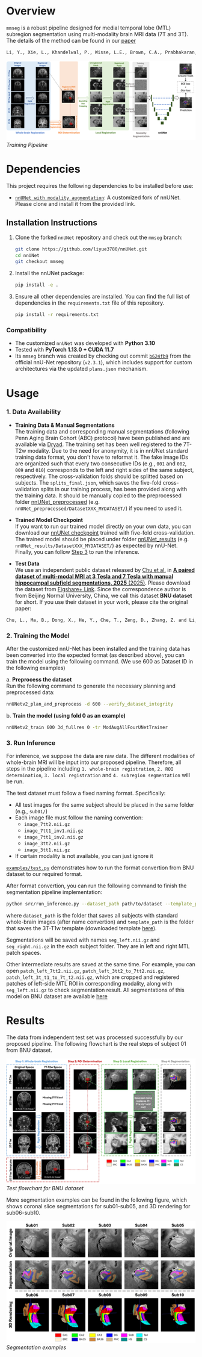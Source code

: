 # Overview
`mmseg` is a robust pipeline designed for medial temporal lobe (MTL) subregion segmentation using multi-modality brain MRI data (7T and 3T). The details of the method can be found in our [paper](https://www.biorxiv.org/content/10.1101/2024.05.21.595190v1)
```bash
Li, Y., Xie, L., Khandelwal, P., Wisse, L.E., Brown, C.A., Prabhakaran, K., Tisdall, M.D., Mechanic-Hamilton, D., Detre, J.A., Das, S.R. and Wolk, D.A., 2024. Automatic segmentation of medial temporal lobe subregions in multi-scanner, multi-modality MRI of variable quality. bioRxiv.
```

![Pipeline](assets/pipeline.png)
*Training Pipeline*

# Dependencies
This project requires the following dependencies to be installed before use:

- [`nnUNet with modality augmentation`](https://github.com/liyue3780/nnUNet/tree/mmseg): A customized fork of nnUNet. Please clone and install it from the provided link.

## Installation Instructions

1. Clone the forked `nnUNet` repository and check out the `mmseg` branch:
   ```bash
   git clone https://github.com/liyue3780/nnUNet.git
   cd nnUNet
   git checkout mmseg

2. Install the nnUNet package:
    ```bash
    pip install -e .

3. Ensure all other dependencies are installed. You can find the full list of dependencies in the `requirements.txt` file of this repository.
    ```bash
    pip install -r requirements.txt

### Compatibility
- The customized `nnUNet`  was developed with **Python 3.10**
- Tested with **PyTorch 1.13.0 + CUDA 11.7**
- Its `mmseg` branch was created by checking out commit [`b624fb9`](https://github.com/MIC-DKFZ/nnUNet/commit/b624fb9) from the official nnU-Net repository (`v2.3.1`), which includes support for custom architectures via the updated `plans.json` mechanism.

# Usage

### 1. Data Availability
- **Training Data & Manual Segmentations**  
    The training data and corresponding manual segmentations (following Penn Aging Brain Cohort (ABC) protocol) have been published and are available via [Dryad](doi). The training set has been well registered to the 7T-T2w modality. Due to the need for anonymity, it is in nnUNet standard training data format, you don't have to reformat it. The fake image IDs are organized such that every two consecutive IDs (e.g., `001` and `002`, `009` and `010`) corresponds to the left and right sides of the same subject, respectively. The cross-validation folds should be splitted based on subjects. The `splits_final.json`, which saves the five-fold cross-validation splits in our training process, has been provided along with the training data. It should be manually copied to the preprocessed folder [nnUNet_preprocessed](https://github.com/MIC-DKFZ/nnUNet/blob/master/documentation/set_environment_variables.md) (e.g. `nnUNet_preprocessed/DatasetXXX_MYDATASET/`) if you need to used it.

- **Trained Model Checkpoint**  
    If you want to run our trained model directly on your own data, you can download our [nnUNet checkpoint](doi2) trained with five-fold cross-validation. The trained model should be placed under folder [nnUNet_results](https://github.com/MIC-DKFZ/nnUNet/blob/master/documentation/set_environment_variables.md) (e.g. `nnUNet_results/DatasetXXX_MYDATASET/`) as expected by nnU-Net. Finally, you can follow [Step 3](#3-run-inference) to run the inference.

- **Test Data**  
    We use an independent public dataset released by [Chu et al.](https://www.nature.com/articles/s41597-025-04586-9) in [**A paired dataset of multi-modal MRI at 3 Tesla and 7 Tesla with manual hippocampal subfield segmentations, 2025** (2025)](https://www.nature.com/articles/s41597-025-04586-9). Please download the dataset from [Figshare+ Link](https://plus.figshare.com/articles/dataset/A_paired_dataset_of_multi-modal_MRI_at_3_Tesla_and_7_Tesla_with_manual_hippocampal_subfield_segmentations_on_7T_T2-weighted_images/26075713/1). Since the correspondence author is from Beijing Normal University, China, we call this dataset **BNU dataset** for short. If you use their dataset in your work, please cite the original paper: 
```bash
Chu, L., Ma, B., Dong, X., He, Y., Che, T., Zeng, D., Zhang, Z. and Li, S., 2025. A paired dataset of multi-modal MRI at 3 Tesla and 7 Tesla with manual hippocampal subfield segmentations. Scientific Data, 12(1), p.260. (https://doi.org/10.1038/s41597-025-04586-9). 
```



### 2. Training the Model
After the customized nnU-Net has been installed and the training data has been converted into the expected format (as described above), you can train the model using the following command. (We use 600 as Dataset ID in the following examples)

a. **Preprocess the dataset**  
    Run the following command to generate the necessary planning and preprocessed data:

```bash
nnUNetv2_plan_and_preprocess -d 600 --verify_dataset_integrity
```

b. **Train the model (using fold 0 as an example)**
```bash
nnUNetv2_train 600 3d_fullres 0 -tr ModAugAllFourUNetTrainer
```

### 3. Run Inference
For inference, we suppose the data are raw data. The different modalities of whole-brain MRI will be input into our proposed pipeline. Therefore, all steps in the pipeline including `1. whole-brain registration`, `2. ROI determination`, `3. local registration` and `4. subregion segmentation` will be run.

The test dataset must follow a fixed naming format. Specifically:

- All test images for the same subject should be placed in the same folder (e.g., `sub01/`)
- Each image file must follow the naming convention:  
    - `image_7tt2.nii.gz`
    - `image_7tt1_inv1.nii.gz`
    - `image_7tt1_inv2.nii.gz`
    - `image_3tt2.nii.gz`
    - `image_3tt1.nii.gz`
- If certain modality is not available, you can just ignore it

[`examples/test.py`](https://github.com/liyue3780/mmseg/blob/main/examples/prepare_bnu_dataset.py) demonstrates how to run the format convertion from BNU dataset to our required format.

After format convertion, you can run the following command to finish the segmentation pipeline implementation:
```bash
python src/run_inference.py --dataset_path path/to/dataset --template_path path/to/3tt1/template
```
where `dataset_path` is the folder that saves all subjects with standard whole-brain images (after name convertion) and `template_path` is the folder that saves the 3T-T1w template (downloaded template [here](fake_link)).  

Segmentations will be saved with names `seg_left.nii.gz` and `seg_right.nii.gz` in the each subject folder. They are in left and right MTL patch spaces. 

Other intermediate results are saved at the same time. For example, you can open `patch_left_7tt2.nii.gz`, `patch_left_3tt2_to_7tt2.nii.gz`, `patch_left_3t_t1_to_7t_t2.nii.gz`, which are cropped and registered patches of left-side MTL ROI in corresponding modality, along with `seg_left.nii.gz` to check segmentation result. All segmentations of this model on BNU dataset are available [here](fake_link)

# Results
The data from independent test set was processed successfully by our proposed pipeline. The following flowchart is the real steps of subject 01 from BNU dataset.

![test_pipeline](assets/test_example1.png)
*Test flowchart for BNU dataset*

More segmentation examples can be found in the following figure, which shows coronal slice segmentations for sub01-sub05, and 3D rendering for sub06-sub10.

![test_example](assets/test_example2.png)
*Segmentation examples*